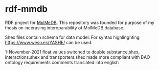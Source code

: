 # rdf-mmdb
RDF project for [MolMeDB](https://molmedb.upol.cz/). This repository was founded for purpose of my thesis on incerasing interoparability of MolMeDB database.

Shex files contain schema for data model. For syntax highlinghting https://www.weso.es/YASHE/ can be used.


1-November-2021
float values switched to double
substance.shex, interactions.shex and transporters.shex made more compliant with BAO ontology requirements
comments translated into english
